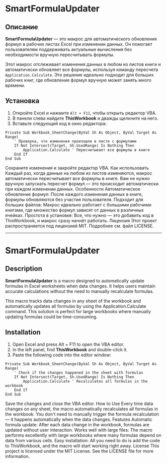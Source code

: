 # SmartFormulaUpdater

## Описание

**SmartFormulaUpdater** — это макрос для автоматического обновления формул в рабочих листах Excel при изменении данных. Он помогает пользователям поддерживать актуальные вычисления без необходимости вручную пересчитывать формулы.

Этот макрос отслеживает изменения данных в любом из листов книги и автоматически обновляет все формулы, используя команду пересчета `Application.Calculate`. Это решение идеально подходит для больших рабочих книг, где обновление формул вручную может занять много времени.

## Установка

1. Откройте Excel и нажмите `Alt + F11`, чтобы открыть редактор VBA.
2. В панели слева найдите **ThisWorkbook** и дважды щелкните на него.
3. Вставьте следующий код в окно редактора:

```vba
Private Sub Workbook_SheetChange(ByVal Sh As Object, ByVal Target As Range)
    ' Проверка, что изменения произошли в листе с формулами
    If Not Intersect(Target, Sh.UsedRange) Is Nothing Then
        Application.Calculate ' Пересчитывает все формулы в книге
    End If
End Sub
```
Сохраните изменения и закройте редактор VBA.
Как использовать
Каждый раз, когда данные на любом из листов изменяются, макрос автоматически пересчитывает все формулы в книге.
Вам не нужно вручную запускать пересчет формул — это происходит автоматически при каждом изменении данных.
Особенности
Автоматическое обновление формул: После каждого изменения данных в книге, формулы обновляются без участия пользователя.
Подходит для больших файлов: Макрос идеально работает с большими рабочими книгами, где множество формул зависят от данных в различных ячейках.
Простота в установке: Все, что нужно — это добавить код в ThisWorkbook, и макрос сразу начнёт работать.
Лицензия
Этот проект распространяется под лицензией MIT. Подробнее см. файл LICENSE.
_________________________________________________________________________________________________________________________________

# SmartFormulaUpdater

## Description
**SmartFormulaUpdater** is a macro designed to automatically update formulas in Excel worksheets when data changes. It helps users maintain accurate calculations without the need to manually recalculate formulas.

This macro tracks data changes in any sheet of the workbook and automatically updates all formulas by using the Application.Calculate command. This solution is perfect for large workbooks where manually updating formulas could be time-consuming.

## Installation
1. Open Excel and press Alt + F11 to open the VBA editor.
2. In the left panel, find **ThisWorkbook** and double-click it.
3. Paste the following code into the editor window:
```
Private Sub Workbook_SheetChange(ByVal Sh As Object, ByVal Target As Range)
    ' Check if the changes happened in the sheet with formulas
    If Not Intersect(Target, Sh.UsedRange) Is Nothing Then
        Application.Calculate ' Recalculates all formulas in the workbook
    End If
End Sub
```
Save the changes and close the VBA editor.
How to Use
Every time data changes on any sheet, the macro automatically recalculates all formulas in the workbook.
You don't need to manually trigger the formula recalculation — it happens automatically when the data changes.
Features
Automatic formula update: After each data change in the workbook, formulas are updated without user interaction.
Works well with large files: The macro performs excellently with large workbooks where many formulas depend on data from various cells.
Easy installation: All you need to do is add the code to ThisWorkbook, and the macro will start working right away.
License
This project is licensed under the MIT License. See the LICENSE file for more information.
